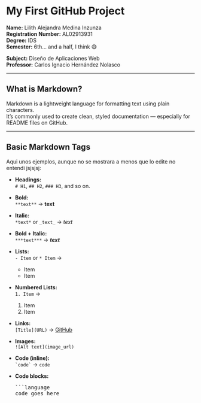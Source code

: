 # My First GitHub Project

**Name:** Lilith Alejandra Medina Inzunza  
**Registration Number:** AL02913931  
**Degree:** IDS  
**Semester:** 6th... and a half, I think 😅  

**Subject:** Diseño de Aplicaciones Web  
**Professor:** Carlos Ignacio Hernández Nolasco  

---

## What is Markdown?

Markdown is a lightweight language for formatting text using plain characters.  
It’s commonly used to create clean, styled documentation — especially for README files on GitHub.

---

## Basic Markdown Tags

Aqui unos ejemplos, aunque no se mostrara a menos que lo edite no entendi jsjsjsj:

- **Headings:**  
  `# H1`, `## H2`, `### H3`, and so on.

- **Bold:**  
  `**text**` → **text**

- **Italic:**  
  `*text*` or `_text_` → *text*

- **Bold + Italic:**  
  `***text***` → ***text***

- **Lists:**  
  `- Item` or `* Item` →  
  - Item  
  - Item

- **Numbered Lists:**  
  `1. Item` →  
  1. Item  
  2. Item

- **Links:**  
  `[Title](URL)` → [GitHub]([https://github.com](https://github.com/LilithLaRue/Application-Web-Design/edit/main/README.md))

- **Images:**  
  `![Alt text](image_url)`

- **Code (inline):**  
  `` `code` `` → `code`

- **Code blocks:**
  <pre>
  ```language
  code goes here
